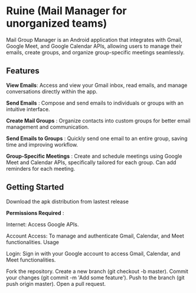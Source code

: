 # Ruine (Mail Manager for unorganized teams) 

Mail Group Manager is an Android application that integrates with Gmail, Google Meet, and Google Calendar APIs, allowing users to manage their emails, create groups, and organize group-specific meetings seamlessly.

## Features

 **View Emails**: Access and view your Gmail inbox, read emails, and manage conversations directly within the app.

**Send Emails** : Compose and send emails to individuals or groups with an intuitive interface.

**Create Mail Groups** : Organize contacts into custom groups for better email management and communication.

**Send Emails to Groups** : Quickly send one email to an entire group, saving time and improving workflow.

**Group-Specific Meetings** : Create and schedule meetings using Google Meet and Calendar APIs, specifically tailored for each group. Can add reminders for each meeting.

## Getting Started

Download the apk distribution from lastest release

**Permissions Required** :

  Internet: Access Google APIs.
  
  Account Access: To manage and authenticate Gmail, Calendar, and Meet functionalities.
  Usage
  
  Login: Sign in with your Google account to access Gmail, Calendar, and Meet functionalities.


Fork the repository.
Create a new branch (git checkout -b master).
Commit your changes (git commit -m 'Add some feature').
Push to the branch (git push origin master).
Open a pull request.

